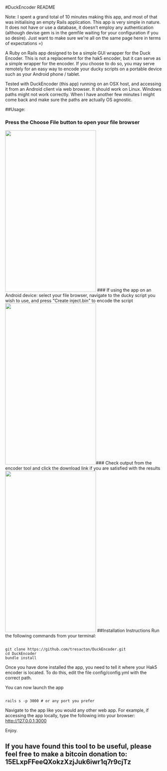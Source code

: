 #DuckEncoder README

Note: I spent a grand total of 10 minutes making this app, and most of that was initialising an empty Rails application. This app is very simple in nature. It does not have or use a database, it doesn't employ any authentication (although devise gem is in the gemfile waiting for your configuration if you so desire). Just want to make sure we're all on the same page here in terms of expectations =)

A Ruby on Rails app designed to be a simple GUI wrapper for the Duck Encoder. 
This is not a replacement for the hak5 encoder, but it can serve as a simple wrapper for the encoder. If you choose to do so, you may serve remotely for an easy way to encode your ducky scripts on a portable device such as your Android phone / tablet.

Tested with DuckEncoder (this app) running on an OSX host, and accessing it from an Android client via web browser. It should work on Linux. Windows paths might not work correctly. When I have another few minutes I might come back and make sure the paths are actually OS agnostic.

##Usage:
### Press the Choose File button to open your file browser 
<img style="cursor: zoom-in;" src="https://raw.githubusercontent.com/tresacton/DuckEncoder/master/ReadmeAssets/Duck1.png" width="291" height="518">
### If using the app on an Android device: select your file browser, navigate to the ducky script you wish to use, and press "Create inject.bin" to encode the script
<img style="cursor: zoom-in;" src="https://raw.githubusercontent.com/tresacton/DuckEncoder/master/ReadmeAssets/Duck2.png" width="291" height="518">### Check output from the encoder tool and click the download link if you are satisfied with the results
<img style="cursor: zoom-in;" src="https://raw.githubusercontent.com/tresacton/DuckEncoder/master/ReadmeAssets/Duck3.png" width="291" height="518">
##Installation Instructions
Run the following commands from your terminal:
<pre><code>
git clone https://github.com/tresacton/DuckEncoder.git
cd DuckEncoder
bundle install
</code></pre>
Once you have done installed the app, you need to tell it where your Hak5 encoder is located. To do this, edit the file config/config.yml with the correct path.

You can now launch the app
<pre><code>
rails s -p 3000 # or any port you prefer
</code></pre>

Navigate to the app like you would any other web app. For example, if accessing the app locally, type the following into your browser:
http://127.0.0.1:3000

Enjoy.



## If you have found this tool to be useful, please feel free to make a bitcoin donation to: 15ELxpFFeeQXokzXzjJuk6iwr1q7r9cjTz
